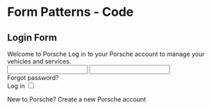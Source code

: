 # Form Patterns - Code

## Login Form

<Playground>
  <p-headline variant="headline-2">Welcome to Porsche</p-headline>
  <p-text size="medium" class="spacing-mt-8">Log in to your Porsche account to manage your vehicles and services.</p-text>
  <form novalidate class="spacing-mt-56">
    <div class="example-form-grid">
      <p-text-field-wrapper label="Porsche ID (email address)">
        <input type="email" name="email">
      </p-text-field-wrapper>
      <p-text-field-wrapper label="Password" class="spacing-mt-24">
        <input type="password" name="password">
      </p-text-field-wrapper>
      <div class="spacing-mt-8">
        <p-link-pure href="#">Forgot password?</p-link-pure>
      </div>
      <p-button type="submit" class="spacing-mt-56">Log in</p-button>
      <p-checkbox-wrapper label="Keep me logged in" class="spacing-mt-24">
        <input type="checkbox" name="login">
      </p-checkbox-wrapper>
    </div>
  </form>
  <p-headline variant="headline-3" class="spacing-mt-56">New to Porsche?</p-headline>
  <p-link-pure href="#" class="spacing-mt-8">Create a new Porsche account</p-link-pure>
</Playground>